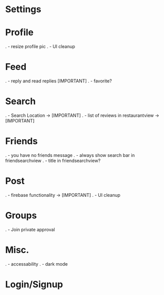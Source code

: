 #  Settings

#  Profile
.   - resize profile pic
.   - UI cleanup

#  Feed
.   - reply and read replies [IMPORTANT]
.   - favorite?

#  Search
.   - Search Location -> [IMPORTANT]
.   - list of reviews in restaurantview -> [IMPORTANT]

#  Friends
.   - you have no friends message
.   - always show search bar in friendsearchview
.   - title in friendsearchview?

#  Post
.   - firebase functionality -> [IMPORTANT]
.   - UI cleanup

#  Groups
.   - Join private approval

#  Misc.
.   - accessability
.   - dark mode

#  Login/Signup
